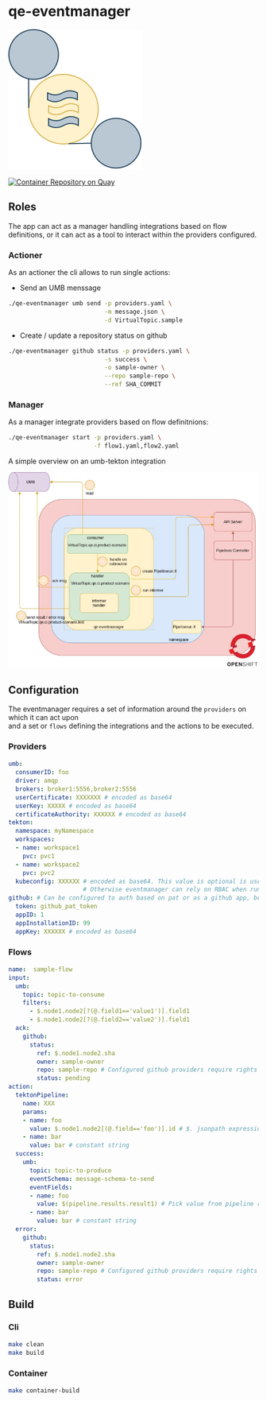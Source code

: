 # qe-eventmanager

![avatar](docs/diagrams/eventmanager.svg)

[![Container Repository on Quay](https://quay.io/repository/ariobolo/qe-eventmanager/status "Container Repository on Quay")](https://quay.io/repository/ariobolo/qe-eventmanager)

## Roles

The app can act as a manager handling integrations based on flow definitions, or it can act as a tool to interact within the providers configured.

### Actioner

As an actioner the cli allows to run single actions:

* Send an UMB menssage

```bash
./qe-eventmanager umb send -p providers.yaml \
                           -m message.json \
                           -d VirtualTopic.sample
```

* Create / update a repository status on github

```bash
./qe-eventmanager github status -p providers.yaml \
                           -s success \
                           -o sample-owner \
                           --repo sample-repo \
                           --ref SHA_COMMIT 
```

### Manager

As a manager integrate providers based on flow definitnions:

```bash
./qe-eventmanager start -p providers.yaml \
                        -f flow1.yaml,flow2.yaml
```

A simple overview on an umb-tekton integration

![Overview](docs/diagrams/overview.jpg?raw=true)

## Configuration

The eventmanager requires a set of information around the `providers` on which it can act upon  
and a set or `flows` defining the integrations and the actions to be executed.  

### Providers

```yaml
umb:
  consumerID: foo
  driver: amqp
  brokers: broker1:5556,broker2:5556
  userCertificate: XXXXXXX # encoded as base64
  userKey: XXXXX # encoded as base64
  certificateAuthority: XXXXXX # encoded as base64
tekton:
  namespace: myNamespace
  workspaces:
  - name: workspace1
    pvc: pvc1
  - name: workspace2
    pvc: pvc2
  kubeconfig: XXXXXX # encoded as base64. This value is optional is used to connect to remote cluster
                     # Otherwise eventmanager can rely on RBAC when running inside the cluster
github: # Can be configured to auth based on pat or as a github app, bot require read public repos and read-write status rights 
  token: github_pat_token 
  appID: 1 
  appInstallationID: 99
  appKey: XXXXXX # encoded as base64
```

### Flows  

```yaml
name:  sample-flow
input:
  umb:
    topic: topic-to-consume
    filters:
      - $.node1.node2[?(@.field1=='value1')].field1
      - $.node1.node2[?(@.field2=='value2')].field1
  ack:
    github:
      status:
        ref: $.node1.node2.sha
        owner: sample-owner
        repo: sample-repo # Configured github providers require rights on this repo
        status: pending
action:
  tektonPipeline:
    name: XXX
    params:
    - name: foo
      value: $.node1.node2[(@.field=='foo')].id # $. jsonpath expression function
    - name: bar
      value: bar # constant string 
  success:
    umb:
      topic: topic-to-produce
      eventSchema: message-schema-to-send
      eventFields:
      - name: foo
        value: $(pipeline.results.result1) # Pick value from pipeline results result1 
      - name: bar
        value: bar # constant string
  error:
    github:
      status:
        ref: $.node1.node2.sha
        owner: sample-owner
        repo: sample-repo # Configured github providers require rights on this repo
        status: error
```

## Build

### Cli

```bash
make clean
make build
```

### Container

```bash
make container-build
```